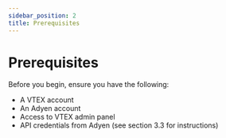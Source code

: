 ```yaml
---
sidebar_position: 2
title: Prerequisites
---
```



# Prerequisites

Before you begin, ensure you have the following:

- A VTEX account
- An Adyen account
- Access to VTEX admin panel
- API credentials from Adyen (see section 3.3 for instructions)
